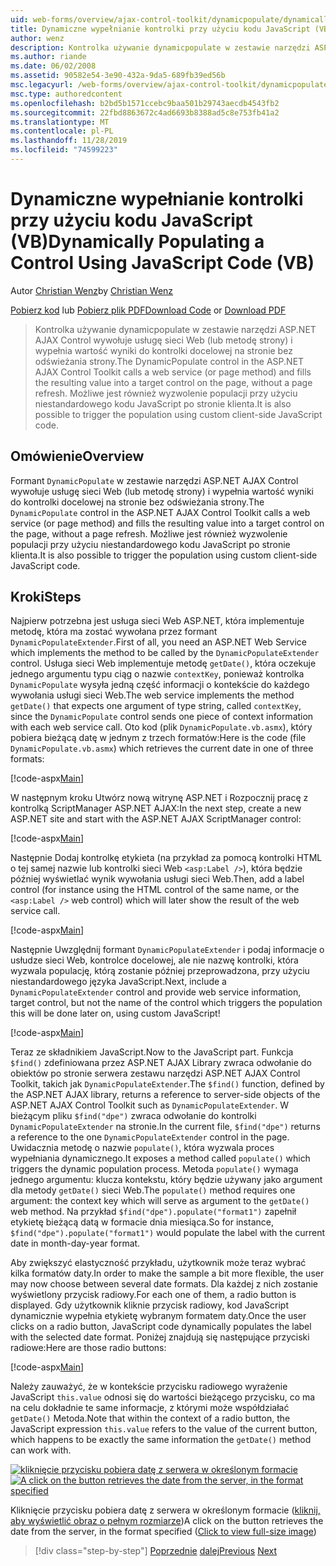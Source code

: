 ```yaml
---
uid: web-forms/overview/ajax-control-toolkit/dynamicpopulate/dynamically-populating-a-control-using-javascript-code-vb
title: Dynamiczne wypełnianie kontrolki przy użyciu kodu JavaScript (VB) | Microsoft Docs
author: wenz
description: Kontrolka używanie dynamicpopulate w zestawie narzędzi ASP.NET AJAX Control wywołuje usługę sieci Web (lub metodę strony) i wypełnia wartość wyniki do kontrolki docelowej na t...
ms.author: riande
ms.date: 06/02/2008
ms.assetid: 90582e54-3e90-432a-9da5-689fb39ed56b
msc.legacyurl: /web-forms/overview/ajax-control-toolkit/dynamicpopulate/dynamically-populating-a-control-using-javascript-code-vb
msc.type: authoredcontent
ms.openlocfilehash: b2bd5b1571ccebc9baa501b29743aecdb4543fb2
ms.sourcegitcommit: 22fbd8863672c4ad6693b8388ad5c8e753fb41a2
ms.translationtype: MT
ms.contentlocale: pl-PL
ms.lasthandoff: 11/28/2019
ms.locfileid: "74599223"
---
```

# <a name="dynamically-populating-a-control-using-javascript-code-vb"></a><span data-ttu-id="8353e-103">Dynamiczne wypełnianie kontrolki przy użyciu kodu JavaScript (VB)</span><span class="sxs-lookup"><span data-stu-id="8353e-103">Dynamically Populating a Control Using JavaScript Code (VB)</span></span>

<span data-ttu-id="8353e-104">Autor [Christian Wenz](https://github.com/wenz)</span><span class="sxs-lookup"><span data-stu-id="8353e-104">by [Christian Wenz](https://github.com/wenz)</span></span>

<span data-ttu-id="8353e-105">[Pobierz kod](https://download.microsoft.com/download/d/8/f/d8f2f6f9-1b7c-46ad-9252-e1fc81bdea3e/dynamicpopulate1.vb.zip) lub [Pobierz plik PDF](https://download.microsoft.com/download/b/6/a/b6ae89ee-df69-4c87-9bfb-ad1eb2b23373/dynamicpopulate1VB.pdf)</span><span class="sxs-lookup"><span data-stu-id="8353e-105">[Download Code](https://download.microsoft.com/download/d/8/f/d8f2f6f9-1b7c-46ad-9252-e1fc81bdea3e/dynamicpopulate1.vb.zip) or [Download PDF](https://download.microsoft.com/download/b/6/a/b6ae89ee-df69-4c87-9bfb-ad1eb2b23373/dynamicpopulate1VB.pdf)</span></span>

> <span data-ttu-id="8353e-106">Kontrolka używanie dynamicpopulate w zestawie narzędzi ASP.NET AJAX Control wywołuje usługę sieci Web (lub metodę strony) i wypełnia wartość wyniki do kontrolki docelowej na stronie bez odświeżania strony.</span><span class="sxs-lookup"><span data-stu-id="8353e-106">The DynamicPopulate control in the ASP.NET AJAX Control Toolkit calls a web service (or page method) and fills the resulting value into a target control on the page, without a page refresh.</span></span> <span data-ttu-id="8353e-107">Możliwe jest również wyzwolenie populacji przy użyciu niestandardowego kodu JavaScript po stronie klienta.</span><span class="sxs-lookup"><span data-stu-id="8353e-107">It is also possible to trigger the population using custom client-side JavaScript code.</span></span>

## <a name="overview"></a><span data-ttu-id="8353e-108">Omówienie</span><span class="sxs-lookup"><span data-stu-id="8353e-108">Overview</span></span>

<span data-ttu-id="8353e-109">Formant `DynamicPopulate` w zestawie narzędzi ASP.NET AJAX Control wywołuje usługę sieci Web (lub metodę strony) i wypełnia wartość wyniki do kontrolki docelowej na stronie bez odświeżania strony.</span><span class="sxs-lookup"><span data-stu-id="8353e-109">The `DynamicPopulate` control in the ASP.NET AJAX Control Toolkit calls a web service (or page method) and fills the resulting value into a target control on the page, without a page refresh.</span></span> <span data-ttu-id="8353e-110">Możliwe jest również wyzwolenie populacji przy użyciu niestandardowego kodu JavaScript po stronie klienta.</span><span class="sxs-lookup"><span data-stu-id="8353e-110">It is also possible to trigger the population using custom client-side JavaScript code.</span></span>

## <a name="steps"></a><span data-ttu-id="8353e-111">Kroki</span><span class="sxs-lookup"><span data-stu-id="8353e-111">Steps</span></span>

<span data-ttu-id="8353e-112">Najpierw potrzebna jest usługa sieci Web ASP.NET, która implementuje metodę, która ma zostać wywołana przez formant `DynamicPopulateExtender`.</span><span class="sxs-lookup"><span data-stu-id="8353e-112">First of all, you need an ASP.NET Web Service which implements the method to be called by the `DynamicPopulateExtender` control.</span></span> <span data-ttu-id="8353e-113">Usługa sieci Web implementuje metodę `getDate()`, która oczekuje jednego argumentu typu ciąg o nazwie `contextKey`, ponieważ kontrolka `DynamicPopulate` wysyła jedną część informacji o kontekście do każdego wywołania usługi sieci Web.</span><span class="sxs-lookup"><span data-stu-id="8353e-113">The web service implements the method `getDate()` that expects one argument of type string, called `contextKey`, since the `DynamicPopulate` control sends one piece of context information with each web service call.</span></span> <span data-ttu-id="8353e-114">Oto kod (plik `DynamicPopulate.vb.asmx`), który pobiera bieżącą datę w jednym z trzech formatów:</span><span class="sxs-lookup"><span data-stu-id="8353e-114">Here is the code (file `DynamicPopulate.vb.asmx`) which retrieves the current date in one of three formats:</span></span>

[!code-aspx[Main](dynamically-populating-a-control-using-javascript-code-vb/samples/sample1.aspx)]

<span data-ttu-id="8353e-115">W następnym kroku Utwórz nową witrynę ASP.NET i Rozpocznij pracę z kontrolką ScriptManager ASP.NET AJAX:</span><span class="sxs-lookup"><span data-stu-id="8353e-115">In the next step, create a new ASP.NET site and start with the ASP.NET AJAX ScriptManager control:</span></span>

[!code-aspx[Main](dynamically-populating-a-control-using-javascript-code-vb/samples/sample2.aspx)]

<span data-ttu-id="8353e-116">Następnie Dodaj kontrolkę etykieta (na przykład za pomocą kontrolki HTML o tej samej nazwie lub kontrolki sieci Web `<asp:Label />`), która będzie później wyświetlać wynik wywołania usługi sieci Web.</span><span class="sxs-lookup"><span data-stu-id="8353e-116">Then, add a label control (for instance using the HTML control of the same name, or the `<asp:Label />` web control) which will later show the result of the web service call.</span></span>

[!code-aspx[Main](dynamically-populating-a-control-using-javascript-code-vb/samples/sample3.aspx)]

<span data-ttu-id="8353e-117">Następnie Uwzględnij formant `DynamicPopulateExtender` i podaj informacje o usłudze sieci Web, kontrolce docelowej, ale nie nazwę kontrolki, która wyzwala populację, którą zostanie później przeprowadzona, przy użyciu niestandardowego języka JavaScript.</span><span class="sxs-lookup"><span data-stu-id="8353e-117">Next, include a `DynamicPopulateExtender` control and provide web service information, target control, but not the name of the control which triggers the population this will be done later on, using custom JavaScript!</span></span>

[!code-aspx[Main](dynamically-populating-a-control-using-javascript-code-vb/samples/sample4.aspx)]

<span data-ttu-id="8353e-118">Teraz ze składnikiem JavaScript.</span><span class="sxs-lookup"><span data-stu-id="8353e-118">Now to the JavaScript part.</span></span> <span data-ttu-id="8353e-119">Funkcja `$find()` zdefiniowana przez ASP.NET AJAX Library zwraca odwołanie do obiektów po stronie serwera zestawu narzędzi ASP.NET AJAX Control Toolkit, takich jak `DynamicPopulateExtender`.</span><span class="sxs-lookup"><span data-stu-id="8353e-119">The `$find()` function, defined by the ASP.NET AJAX library, returns a reference to server-side objects of the ASP.NET AJAX Control Toolkit such as `DynamicPopulateExtender`.</span></span> <span data-ttu-id="8353e-120">W bieżącym pliku `$find("dpe")` zwraca odwołanie do kontrolki `DynamicPopulateExtender` na stronie.</span><span class="sxs-lookup"><span data-stu-id="8353e-120">In the current file, `$find("dpe")` returns a reference to the one `DynamicPopulateExtender` control in the page.</span></span> <span data-ttu-id="8353e-121">Uwidacznia metodę o nazwie `populate()`, która wyzwala proces wypełniania dynamicznego.</span><span class="sxs-lookup"><span data-stu-id="8353e-121">It exposes a method called `populate()` which triggers the dynamic population process.</span></span> <span data-ttu-id="8353e-122">Metoda `populate()` wymaga jednego argumentu: klucza kontekstu, który będzie używany jako argument dla metody `getDate()` sieci Web.</span><span class="sxs-lookup"><span data-stu-id="8353e-122">The `populate()` method requires one argument: the context key which will serve as argument to the `getDate()` web method.</span></span> <span data-ttu-id="8353e-123">Na przykład `$find("dpe").populate("format1")` zapełnił etykietę bieżącą datą w formacie dnia miesiąca.</span><span class="sxs-lookup"><span data-stu-id="8353e-123">So for instance, `$find("dpe").populate("format1")` would populate the label with the current date in month-day-year format.</span></span>

<span data-ttu-id="8353e-124">Aby zwiększyć elastyczność przykładu, użytkownik może teraz wybrać kilka formatów daty.</span><span class="sxs-lookup"><span data-stu-id="8353e-124">In order to make the sample a bit more flexible, the user may now choose between several date formats.</span></span> <span data-ttu-id="8353e-125">Dla każdej z nich zostanie wyświetlony przycisk radiowy.</span><span class="sxs-lookup"><span data-stu-id="8353e-125">For each one of them, a radio button is displayed.</span></span> <span data-ttu-id="8353e-126">Gdy użytkownik kliknie przycisk radiowy, kod JavaScript dynamicznie wypełnia etykietę wybranym formatem daty.</span><span class="sxs-lookup"><span data-stu-id="8353e-126">Once the user clicks on a radio button, JavaScript code dynamically populates the label with the selected date format.</span></span> <span data-ttu-id="8353e-127">Poniżej znajdują się następujące przyciski radiowe:</span><span class="sxs-lookup"><span data-stu-id="8353e-127">Here are those radio buttons:</span></span>

[!code-aspx[Main](dynamically-populating-a-control-using-javascript-code-vb/samples/sample5.aspx)]

<span data-ttu-id="8353e-128">Należy zauważyć, że w kontekście przycisku radiowego wyrażenie JavaScript `this.value` odnosi się do wartości bieżącego przycisku, co ma na celu dokładnie te same informacje, z którymi może współdziałać `getDate()` Metoda.</span><span class="sxs-lookup"><span data-stu-id="8353e-128">Note that within the context of a radio button, the JavaScript expression `this.value` refers to the value of the current button, which happens to be exactly the same information the `getDate()` method can work with.</span></span>

<span data-ttu-id="8353e-129">[![kliknięcie przycisku pobiera datę z serwera w określonym formacie](dynamically-populating-a-control-using-javascript-code-vb/_static/image2.png)](dynamically-populating-a-control-using-javascript-code-vb/_static/image1.png)</span><span class="sxs-lookup"><span data-stu-id="8353e-129">[![A click on the button retrieves the date from the server, in the format specified](dynamically-populating-a-control-using-javascript-code-vb/_static/image2.png)](dynamically-populating-a-control-using-javascript-code-vb/_static/image1.png)</span></span>

<span data-ttu-id="8353e-130">Kliknięcie przycisku pobiera datę z serwera w określonym formacie ([kliknij, aby wyświetlić obraz o pełnym rozmiarze](dynamically-populating-a-control-using-javascript-code-vb/_static/image3.png))</span><span class="sxs-lookup"><span data-stu-id="8353e-130">A click on the button retrieves the date from the server, in the format specified ([Click to view full-size image](dynamically-populating-a-control-using-javascript-code-vb/_static/image3.png))</span></span>

> [!div class="step-by-step"]
> <span data-ttu-id="8353e-131">[Poprzednie](dynamically-populating-a-control-vb.md)
> [dalej](using-dynamicpopulate-with-a-user-control-and-javascript-vb.md)</span><span class="sxs-lookup"><span data-stu-id="8353e-131">[Previous](dynamically-populating-a-control-vb.md)
[Next](using-dynamicpopulate-with-a-user-control-and-javascript-vb.md)</span></span>
